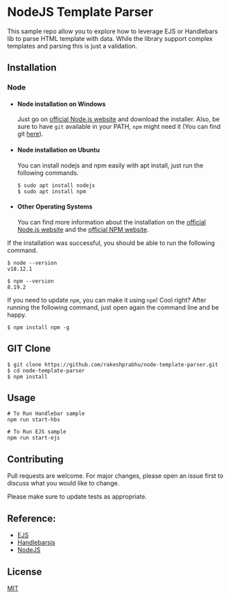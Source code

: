 # NodeJS Template Parser

This sample repo allow you to explore how to leverage EJS or Handlebars lib to parse HTML template with data. While the library support complex templates and parsing this is just a validation.

## Installation

### Node
- #### Node installation on Windows

  Just go on [official Node.js website](https://nodejs.org/) and download the installer.
Also, be sure to have `git` available in your PATH, `npm` might need it (You can find git [here](https://git-scm.com/)).

- #### Node installation on Ubuntu

  You can install nodejs and npm easily with apt install, just run the following commands.

      $ sudo apt install nodejs
      $ sudo apt install npm

- #### Other Operating Systems
  You can find more information about the installation on the [official Node.js website](https://nodejs.org/) and the [official NPM website](https://npmjs.org/).

If the installation was successful, you should be able to run the following command.

    $ node --version
    v18.12.1

    $ npm --version
    8.19.2

If you need to update `npm`, you can make it using `npm`! Cool right? After running the following command, just open again the command line and be happy.

    $ npm install npm -g

## GIT Clone

    $ git clone https://github.com/rakeshprabhu/node-template-parser.git
    $ cd node-template-parser
    $ npm install

## Usage

```node
# To Run Handlebar sample
npm run start-hbs

# To Run EJS sample
npm run start-ejs
```

## Contributing

Pull requests are welcome. For major changes, please open an issue first
to discuss what you would like to change.

Please make sure to update tests as appropriate.


## Reference:

- [EJS](<https://ejs.co/>)
- [Handlebarsjs](<https://handlebarsjs.com/>)
- [NodeJS](<https://nodejs.org/en/>)

## License

[MIT](https://choosealicense.com/licenses/mit/)